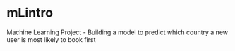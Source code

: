 # mLintro
Machine Learning Project - Building a model to predict which country a new user is most likely to book first
